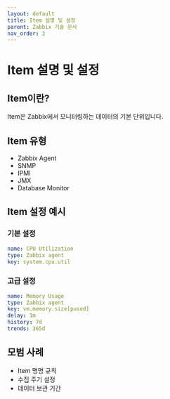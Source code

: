 ```yaml
---
layout: default
title: Item 설명 및 설정
parent: Zabbix 기술 문서
nav_order: 2
---
```


# Item 설명 및 설정

## Item이란?
Item은 Zabbix에서 모니터링하는 데이터의 기본 단위입니다.

## Item 유형
- Zabbix Agent
- SNMP
- IPMI
- JMX
- Database Monitor

## Item 설정 예시
### 기본 설정
```yaml
name: CPU Utilization
type: Zabbix agent
key: system.cpu.util
```

### 고급 설정
```yaml
name: Memory Usage
type: Zabbix agent
key: vm.memory.size[pused]
delay: 1m
history: 7d
trends: 365d
```

## 모범 사례
- Item 명명 규칙
- 수집 주기 설정
- 데이터 보관 기간